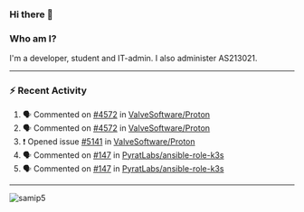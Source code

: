 ### Hi there 👋

### Who am I?
I'm a developer, student and IT-admin. I also administer AS213021.

---
### :zap: Recent Activity
<!--START_SECTION:activity-->
1. 🗣 Commented on [#4572](https://github.com/ValveSoftware/Proton/issues/4572) in [ValveSoftware/Proton](https://github.com/ValveSoftware/Proton)
2. 🗣 Commented on [#4572](https://github.com/ValveSoftware/Proton/issues/4572) in [ValveSoftware/Proton](https://github.com/ValveSoftware/Proton)
3. ❗️ Opened issue [#5141](https://github.com/ValveSoftware/Proton/issues/5141) in [ValveSoftware/Proton](https://github.com/ValveSoftware/Proton)
4. 🗣 Commented on [#147](https://github.com/PyratLabs/ansible-role-k3s/issues/147) in [PyratLabs/ansible-role-k3s](https://github.com/PyratLabs/ansible-role-k3s)
5. 🗣 Commented on [#147](https://github.com/PyratLabs/ansible-role-k3s/issues/147) in [PyratLabs/ansible-role-k3s](https://github.com/PyratLabs/ansible-role-k3s)
<!--END_SECTION:activity-->
---

<img align="center" src="https://github-readme-stats.vercel.app/api?username=samip5&show_icons=true" alt="samip5" />
